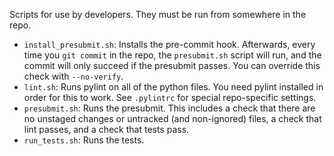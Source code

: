 Scripts for use by developers. They must be run from somewhere in the repo.

- `install_presubmit.sh`: Installs the pre-commit hook. Afterwards, every time
you `git commit` in the repo, the `presubmit.sh` script will run, and the commit
will only succeed if the presubmit passes. You can override this check with
`--no-verify`.
- `lint.sh`: Runs pylint on all of the python files. You need pylint installed
in order for this to work. See `.pylintrc` for special repo-specific settings.
- `presubmit.sh`: Runs the presubmit. This includes a check that there are no
unstaged changes or untracked (and non-ignored) files, a check that lint passes,
and a check that tests pass.
- `run_tests.sh`: Runs the tests.
